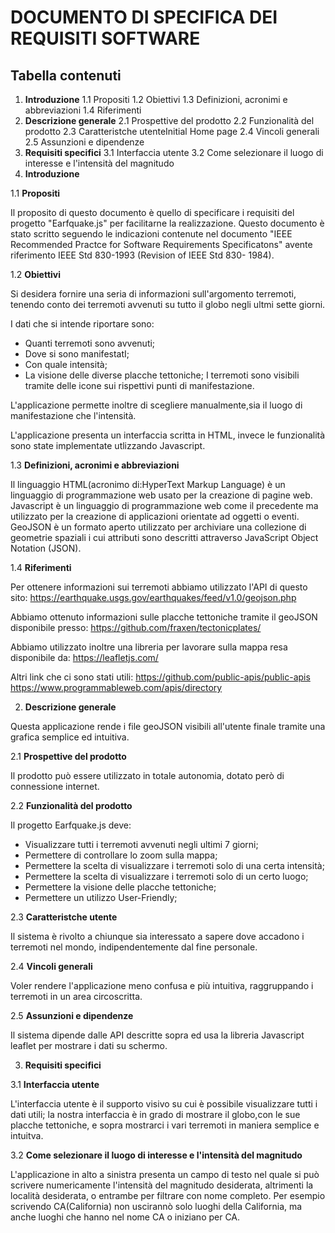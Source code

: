 # DOCUMENTO DI SPECIFICA DEI REQUISITI SOFTWARE
## Tabella contenuti

1. **Introduzione**
1.1 Propositi
1.2 Obiettivi
1.3 Definizioni, acronimi e abbreviazioni
1.4 Riferimenti
2. **Descrizione generale**
2.1 Prospettive del prodotto
2.2 Funzionalità del prodotto
2.3 Caratteristche utenteInitial Home page
2.4 Vincoli generali
2.5 Assunzioni e dipendenze
3. **Requisiti specifici**
3.1 Interfaccia utente
3.2 Come selezionare il luogo di interesse e l'intensità del magnitudo
1. **Introduzione**

1.1 **Propositi**

Il proposito di questo documento è quello di specificare i requisiti del progetto
"Earfquake.js" per facilitarne la realizzazione.
Questo documento è stato scritto seguendo le indicazioni contenute nel documento "IEEE Recommended Practce for Software Requirements Specificatons" avente riferimento IEEE Std 830-1993 (Revision of IEEE Std 830-
1984).

1.2 **Obiettivi**

Si desidera fornire una seria di informazioni sull'argomento terremoti, tenendo conto dei terremoti avvenuti su tutto il globo negli ultmi sette giorni.

I dati che si intende riportare sono:

- Quanti terremoti sono avvenuti;
- Dove si sono manifestatI;
- Con quale intensità;
- La visione delle diverse placche tettoniche;
I terremoti sono visibili tramite delle icone sui rispettivi punti di manifestazione.

L'applicazione permette inoltre di scegliere manualmente,sia il luogo di manifestazione che l'intensità.

L'applicazione presenta un interfaccia scritta in HTML, invece le funzionalità sono state implementate utlizzando Javascript.

1.3 **Definizioni, acronimi e abbreviazioni**

Il linguaggio HTML(acronimo di:HyperText Markup Language) è un linguaggio di programmazione web usato per la creazione di pagine web.
Javascript è un linguaggio di programmazione web come il precedente ma utilizzato per la creazione di applicazioni orientate ad oggetti o eventi.
GeoJSON è un formato aperto utilizzato per archiviare una collezione di geometrie spaziali i cui attributi sono descritti attraverso JavaScript Object Notation (JSON).

1.4 **Riferimenti**

Per ottenere informazioni sui terremoti abbiamo utilizzato l'API di questo sito:
https://earthquake.usgs.gov/earthquakes/feed/v1.0/geojson.php

Abbiamo ottenuto informazioni sulle placche tettoniche tramite il geoJSON disponibile presso:
https://github.com/fraxen/tectonicplates/

Abbiamo utilizzato inoltre una libreria per lavorare sulla mappa resa disponibile
da: https://leafletjs.com/

Altri link che ci sono stati utili:
https://github.com/public-apis/public-apis
https://www.programmableweb.com/apis/directory

2. **Descrizione generale**

Questa applicazione rende i file geoJSON visibili all'utente finale tramite una grafica semplice ed intuitiva.

2.1 **Prospettive del prodotto**

Il prodotto può essere utilizzato in totale autonomia, dotato però di connessione internet.

2.2 **Funzionalità del prodotto**

Il progetto Earfquake.js deve:
- Visualizzare tutti i terremoti avvenuti negli ultimi 7 giorni;
- Permettere di controllare lo zoom sulla mappa;
- Permettere la scelta di visualizzare i terremoti solo di una certa intensità;
- Permettere la scelta di visualizzare i terremoti solo di un certo luogo;
- Permettere la visione delle placche tettoniche;
- Permettere un utilizzo User-Friendly;

2.3 **Caratteristche utente**

Il sistema è rivolto a chiunque sia interessato a sapere dove accadono i terremoti nel mondo, indipendentemente dal fine personale.

2.4 **Vincoli generali**

Voler rendere l'applicazione meno confusa e più intuitiva, raggruppando i terremoti in un area circoscritta.

2.5 **Assunzioni e dipendenze**

Il sistema dipende dalle API descritte sopra ed usa la libreria Javascript leaflet per mostrare i dati su schermo.

3. **Requisiti specifici**

3.1 **Interfaccia utente**

L'interfaccia utente è il supporto visivo su cui è possibile visualizzare tutti i dati utili; la nostra interfaccia è in grado di mostrare il globo,con le sue placche tettoniche, e sopra mostrarci i vari terremoti in maniera semplice e intuitva.

3.2 **Come selezionare il luogo di interesse e l'intensità del magnitudo**

L'applicazione in alto a sinistra presenta un campo di testo nel quale si può scrivere numericamente l'intensità del magnitudo desiderata, altrimenti la località desiderata, o entrambe per filtrare con nome completo. 
Per esempio scrivendo CA(California) non uscirannò solo luoghi della California, ma anche luoghi che hanno nel nome CA o iniziano per CA.